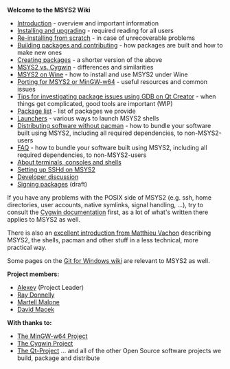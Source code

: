 **Welcome to the MSYS2 Wiki**

- [Introduction](MSYS2-introduction) - overview and important information
- [Installing and upgrading](MSYS2-installation) - required reading for all users
- [Re-installing from scratch](MSYS2-reinstallation) - in case of unrecoverable problems
- [Building packages and contributing](Contributing-to-MSYS2) - how packages are built and how to make new ones
- [Creating packages](Creating-packages) - a shorter version of the above
- [MSYS2 vs. Cygwin](How-does-MSYS2-differ-from-Cygwin) - differences and similarities
- [MSYS2 on Wine](https://github.com/TeaCI/tea-ci/wiki/Msys2-on-Wine) - how to install and use MSYS2 under Wine
- [Porting for MSYS2 or MinGW-w64](Porting) - useful resources and common issues
- [Tips for investigating package issues using GDB on Qt Creator](GDB-qtcreator) - when things get complicated, good tools are important (WIP)
- [Package list](Packages) - list of packages we provide
- [Launchers](Launchers) - various ways to launch MSYS2 shells
- [Distributing software without pacman](Distributing) - how to bundle your software built using MSYS2, including all required dependencies, to non-MSYS2-users
- [FAQ](FAQ) - how to bundle your software built using MSYS2, including all required dependencies, to non-MSYS2-users
- [About terminals, consoles and shells](Terminals)
- [Setting up SSHd on MSYS2](Setting-up-SSHd)
- [Developer discussion](Devtopics)
- [Signing packages](Signing-packages) (draft)

If you have any problems with the POSIX side of MSYS2 (e.g. ssh, home directories, user accounts, native symlinks, signal handling, ...), try to consult the [Cygwin documentation](https://cygwin.com/docs.html) first, as a lot of what's written there applies to MSYS2 as well.

There is also an [excellent introduction from Matthieu Vachon](https://sourceforge.net/p/msys2/discussion/general/thread/dcf8f4d3/#8473/588e) describing MSYS2, the shells, pacman and other stuff in a less technical, more practical way.

Some pages on the [Git for Windows wiki](https://github.com/git-for-windows/git/wiki) are relevant to MSYS2 as well.

**Project members:**
- [Alexey](https://github.com/alexpux) (Project Leader)
- [Ray Donnelly](https://github.com/mingwandroid)
- [Martell Malone](https://github.com/martell)
- [David Macek](https://github.com/elieux)

**With thanks to:**
- [The MinGW-w64 Project](http://mingw-w64.sourceforge.net/)
- [The Cygwin Project](https://www.cygwin.com/)
- [The Qt-Project](http://qt-project.org/)
... and all of the other Open Source software projects we build, package and distribute
